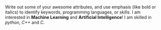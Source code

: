 Write out some of your awesome attributes, and use emphasis (like bold or italics) to identify keywords, programming languages, or skills. 
I am interested in **Machine Learning** and **Artificial Intelligence**! 
I am skilled in *python*, *C++* and *C*.
